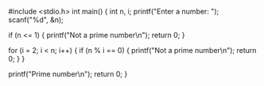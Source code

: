 #include <stdio.h> int main() { int n, i; printf("Enter a number: "); scanf("%d", &n);

if (n <= 1) {
    printf("Not a prime number\n");
    return 0;
}

for (i = 2; i < n; i++) {
    if (n % i == 0) {
        printf("Not a prime number\n");
        return 0;
    }
}

printf("Prime number\n");
return 0;
}
